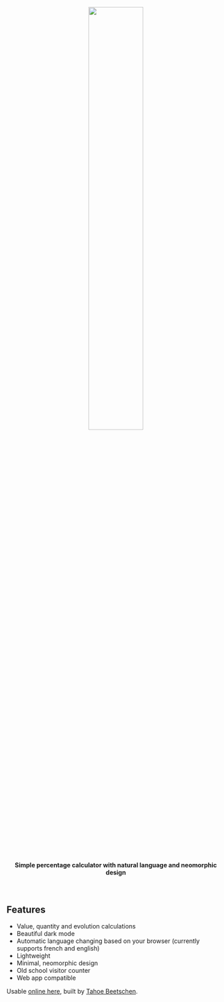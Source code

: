 <p align="center">
  <img src="https://raw.githubusercontent.com/Tahoooe/pourcentages/master/src/images/logo.svg" width="50%"></img>
  
</p>

<h4 align="center">Simple percentage calculator with natural language and neomorphic design</h4>

<br>

## Features
* Value, quantity and evolution calculations
* Beautiful dark mode
* Automatic language changing based on your browser (currently supports french and english)
* Lightweight
* Minimal, neomorphic design
* Old school visitor counter
* Web app compatible

Usable [online here](http://pourcentag.es/), built by [Tahoe Beetschen](https://tahoe.be).
